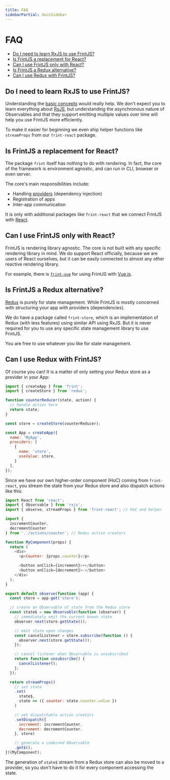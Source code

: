 ```yaml
---
title: FAQ
sidebarPartial: docsSidebar
---
```


# FAQ

<!-- MarkdownTOC depth=1 autolink=true bracket=round -->

- [Do I need to learn RxJS to use FrintJS?](#do-i-need-to-learn-rxjs-to-use-frintjs)
- [Is FrintJS a replacement for React?](#is-frintjs-a-replacement-for-react)
- [Can I use FrintJS only with React?](#can-i-use-frintjs-only-with-react)
- [Is FrintJS a Redux alternative?](#is-frintjs-a-redux-alternative)
- [Can I use Redux with FrintJS?](#can-i-use-redux-with-frintjs)

<!-- /MarkdownTOC -->

## Do I need to learn RxJS to use FrintJS?

Understanding the [basic concepts](../../guides/observables) would really help. We don't expect you to learn everything about [RxJS](http://reactivex.io/rxjs/), but understanding the asynchronous nature of Observables and that they support emitting multiple values over time will help you use FrintJS more efficiently.

To make it easier for beginning we even ship helper functions like `streamProps` from our `frint-react` package.

## Is FrintJS a replacement for React?

The package `frint` itself has nothing to do with rendering. In fact, the core of the framework is environment agnostic, and can run in CLI, browser or even server.

The core's main responsibilities include:

* Handling [providers](../../guides/providers) (dependency injection)
* Registration of apps
* Inter-app communication

It is only with additional packages like `frint-react` that we connect FrintJS with [React](https://reactjs.org/).

## Can I use FrintJS only with React?

FrintJS is rendering library agnostic. The core is not built with any specific rendering library in mind. We do support React officially, because we are users of React ourselves, but it can be easily connected to almost any other reactive rendering library.

For example, there is [`frint-vue`](https://github.com/frintjs/frint-vue) for using FrintJS with [Vue.js](https://vuejs.org/).

## Is FrintJS a Redux alternative?

[Redux](http://redux.js.org/) is purely for state management. While FrintJS is mostly concerned with structuring your app with providers (dependencies).

We do have a package called `frint-store`, which is an implementation of Redux (with less features) using similar API using RxJS. But it is never required for you to use any specific state management library to use FrintJS.

You are free to use whatever you like for state management.

## Can I use Redux with FrintJS?

Of course you can! It is a matter of only setting your Redux store as a provider in your App:

```js
import { createApp } from 'frint';
import { createStore } from 'redux';

function counterReducer(state, action) {
  // handle action here
  return state;
}

const store = createStore(counterReducer);

const App = createApp({
  name: 'MyApp',
  providers: [
    {
      name: 'store',
      useValue: store,
    }
  ],
});
```

Since we have our own higher-order component (HoC) coming from `frint-react`, you stream the state from your Redux store and also dispatch actions like this:

```js
import React from 'react';
import { Observable } from 'rxjs';
import { observe, streamProps } from 'frint-react'; // HoC and helper

import {
  incrementCounter,
  decrementCounter
} from '../actions/counter'; // Redux action creators

function MyComponent(props) {
  return (
    <div>
      <p>Counter: {props.counter}</p>

      <button onClick={increment}>+</button>
      <button onClick={decrement}>-</button>
    </div>
  );
}

export default observe(function (app) {
  const store = app.get('store');

  // create an Observable of state from the Redux store
  const state$ = new Observable(function (observer) {
    // immediately emit the current known state
    observer.next(store.getState());

    // emit state upon changes
    const cancelListener = store.subscribe(function () {
      observer.next(store.getState());
    });

    // cancel listener when Observable is unsubscribed
    return function unsubscribe() {
      cancelListener();
    };
  });

  return streamProps()
    // set state
    .set(
      state$,
      state => ({ counter: state.counter.value })
    )

    // set dispatchable action creators
    .setDispatch({
      increment: incrementCounter,
      decrement: decrementCounter,
    }, store)

    // generate a combined Observable
    .get$();
})(MyComponent);
```

The generation of `state$` stream from a Redux store can also be moved to a provider, so you don't have to do it for every component accessing the state.
